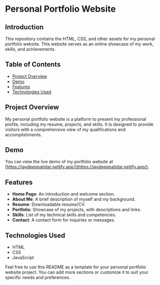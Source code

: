 # Personal Portfolio Website

## Introduction

This repository contains the HTML, CSS, and other assets for my personal portfolio website. This website serves as an online showcase of my work, skills, and achievements.

## Table of Contents

- [Project Overview](#project-overview)
- [Demo](#demo)
- [Features](#features)
- [Technologies Used](#technologies-used)

## Project Overview

My personal portfolio website is a platform to present my professional profile, including my resume, projects, and skills. It is designed to provide visitors with a comprehensive view of my qualifications and accomplishments.

## Demo

You can view the live demo of my portfolio website at [https://jaydeeppatidar.netlify.app/](https://jaydeeppatidar.netlify.app/).

## Features

- **Home Page**: An introduction and welcome section.
- **About Me**: A brief description of myself and my background.
- **Resume**: Downloadable resume/CV.
- **Portfolio**: Showcase of my projects, with descriptions and links.
- **Skills**: List of my technical skills and competencies.
- **Contact**: A contact form for inquiries or messages.

## Technologies Used

- HTML
- CSS
- JavaScript 

Feel free to use this README as a template for your personal portfolio website project. You can add more sections or customize it to suit your specific needs and preferences.

